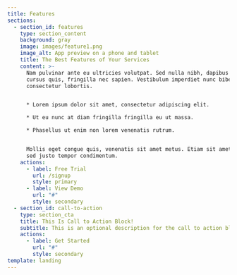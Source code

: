 ```yaml
---
title: Features
sections:
  - section_id: features
    type: section_content
    background: gray
    image: images/feature1.png
    image_alt: App preview on a phone and tablet
    title: The Best Features of Your Services
    content: >-
      Nam pulvinar ante eu ultricies volutpat. Sed nulla nibh, dapibus sit amet
      cursus quis, fringilla nec sapien. Vestibulum imperdiet nunc bibendum
      consectetur lobortis.


      * Lorem ipsum dolor sit amet, consectetur adipiscing elit.

      * Ut eu nunc at diam fringilla fringilla eu ut massa.

      * Phasellus ut enim non lorem venenatis rutrum.


      Mollis eget congue quis, venenatis sit amet metus. Etiam sit amet tortor
      sed justo tempor condimentum.
    actions:
      - label: Free Trial
        url: /signup
        style: primary
      - label: View Demo
        url: "#"
        style: secondary
  - section_id: call-to-action
    type: section_cta
    title: This Is Call to Action Block!
    subtitle: This is an optional description for the call to action block.
    actions:
      - label: Get Started
        url: "#"
        style: secondary
template: landing
---
```

